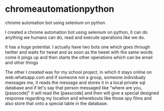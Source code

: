 # chromeautomationpython
chrome automation bot using selenium on python

I created a chrome automation bot using selenium on python, it can do anything we humans can do, read and execute operations like we do.

It has a huge potential. I actually have two bots one which goes through twitter and waits for tweat and as soon as the tweet with the same words come it pings up and then starts the other operations which can be email and other things


The other I created was for my school project, in which it stays online on web.whatsapp.com and if someone not a group, someone individualy messages me, it reads the message and stores it in a local private sql database and if let's say that person messaged like
"where are you, [passcode]" it will read the [passcode] and then will give a special designed response regarding my location and wherebouts like those spy films and also store that onto a special table in the database.

